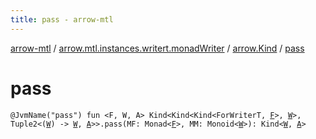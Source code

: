 ```yaml
---
title: pass - arrow-mtl
---
```


[arrow-mtl](../../index.html) / [arrow.mtl.instances.writert.monadWriter](../index.html) / [arrow.Kind](index.html) / [pass](./pass.html)

# pass

`@JvmName("pass") fun <F, W, A> Kind<Kind<Kind<ForWriterT, `[`F`](pass.html#F)`>, `[`W`](pass.html#W)`>, Tuple2<(`[`W`](pass.html#W)`) -> `[`W`](pass.html#W)`, `[`A`](pass.html#A)`>>.pass(MF: Monad<`[`F`](pass.html#F)`>, MM: Monoid<`[`W`](pass.html#W)`>): Kind<`[`W`](pass.html#W)`, `[`A`](pass.html#A)`>`